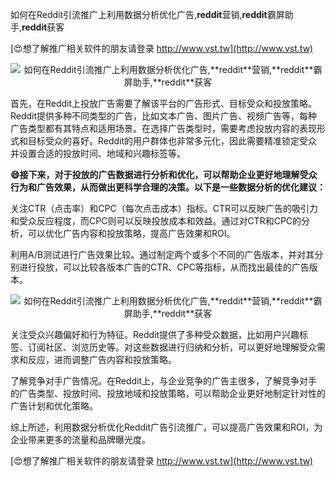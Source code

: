 如何在Reddit引流推广上利用数据分析优化广告,**reddit**营销,**reddit**霸屏助手,**reddit**获客

[😍想了解推广相关软件的朋友请登录 http://www.vst.tw](http://www.vst.tw)

 <center><img src="https://vst.tw/MP4/tuiguang/png/2.png" alt="如何在Reddit引流推广上利用数据分析优化广告,**reddit**营销,**reddit**霸屏助手,**reddit**获客"></center>

首先，在Reddit上投放广告需要了解该平台的广告形式、目标受众和投放策略。Reddit提供多种不同类型的广告，比如文本广告、图片广告、视频广告等，每种广告类型都有其特点和适用场景。在选择广告类型时，需要考虑投放内容的表现形式和目标受众的喜好。Reddit的用户群体也非常多元化，因此需要精准锁定受众并设置合适的投放时间、地域和兴趣标签等。

**😄接下来，对于投放的广告数据进行分析和优化，可以帮助企业更好地理解受众行为和广告效果，从而做出更科学合理的决策。以下是一些数据分析的优化建议：**

关注CTR（点击率）和CPC（每次点击成本）指标。CTR可以反映广告的吸引力和受众反应程度，而CPC则可以反映投放成本和效益。通过对CTR和CPC的分析，可以优化广告内容和投放策略，提高广告效果和ROI。

利用A/B测试进行广告效果比较。通过制定两个或多个不同的广告版本，并对其分别进行投放，可以比较各版本广告的CTR、CPC等指标，从而找出最佳的广告版本。

 <center><img src="https://vst.tw/MP4/tuiguang/png/4.png" alt="如何在Reddit引流推广上利用数据分析优化广告,**reddit**营销,**reddit**霸屏助手,**reddit**获客"></center>

关注受众兴趣偏好和行为特征。Reddit提供了多种受众数据，比如用户兴趣标签、订阅社区、浏览历史等。对这些数据进行归纳和分析，可以更好地理解受众需求和反应，进而调整广告内容和投放策略。

了解竞争对手广告情况。在Reddit上，与企业竞争的广告主很多，了解竞争对手的广告类型、投放时间、投放地域和投放策略，可以帮助企业更好地制定针对性的广告计划和优化策略。

综上所述，利用数据分析优化Reddit广告引流推广，可以提高广告效果和ROI，为企业带来更多的流量和品牌曝光度。

[😍想了解推广相关软件的朋友请登录 http://www.vst.tw](http://www.vst.tw)




